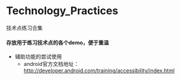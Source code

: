 # Technology_Practices
技术点练习合集

#### 存放用于练习技术点的各个demo，便于重温

- 辅助功能的尝试使用 
  - android官方文档地址：http://developer.android.com/training/accessibility/index.html

